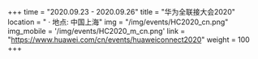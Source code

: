 +++ 
time = "2020.09.23 - 2020.09.26" 
title = "华为全联接大会2020" 
location = " · 地点: 中国上海" 
img = "/img/events/HC2020_cn.png" 
img_mobile = '/img/events/HC2020_m_cn.png'
link = "https://www.huawei.com/cn/events/huaweiconnect2020"
weight = 100
+++
